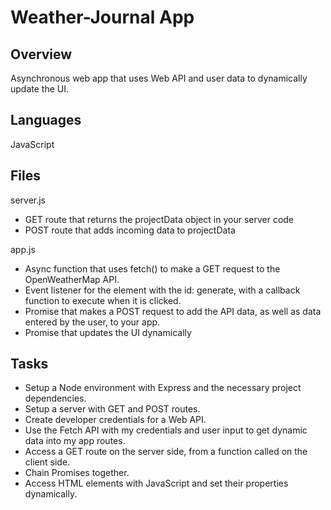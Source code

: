 # Weather-Journal App

## Overview
Asynchronous web app that uses Web API and user data to dynamically update the UI. 

## Languages
JavaScript

## Files
server.js
- GET route that returns the projectData object in your server code
- POST route that adds incoming data to projectData

app.js
- Async function that uses fetch() to make a GET request to the OpenWeatherMap API.
- Event listener for the element with the id: generate, with a callback function to execute when it is clicked.
- Promise that makes a POST request to add the API data, as well as data entered by the user, to your app.
- Promise that updates the UI dynamically

## Tasks
- Setup a Node environment with Express and the necessary project dependencies.
- Setup a server with GET and POST routes.
- Create developer credentials for a Web API.
- Use the Fetch API with my credentials and user input to get dynamic data into my app routes.
- Access a GET route on the server side, from a function called on the client side.
- Chain Promises together.
- Access HTML elements with JavaScript and set their properties dynamically.

